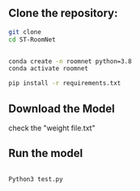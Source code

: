 ## Clone the repository:
   ```bash
git clone 
cd ST-RoomNet


conda create -n roomnet python=3.8
conda activate roomnet

pip install -r requirements.txt

   ```

## Download the Model

check the "weight file.txt"

## Run the model

```bash

Python3 test.py

```


